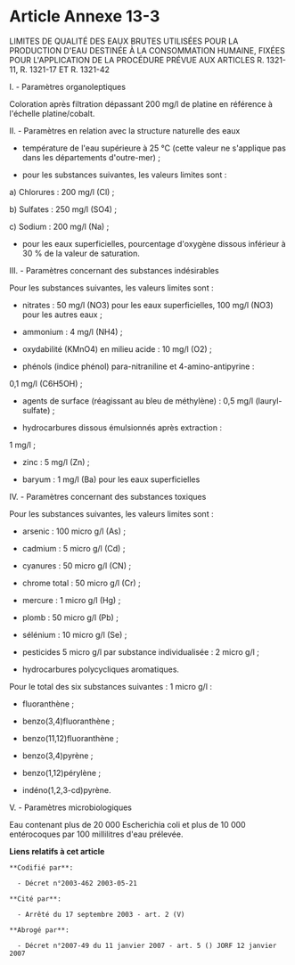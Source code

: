# Article Annexe 13-3

LIMITES DE QUALITÉ DES EAUX BRUTES UTILISÉES POUR LA PRODUCTION D'EAU  DESTINÉE À LA CONSOMMATION HUMAINE, FIXÉES POUR
L'APPLICATION DE LA  PROCÉDURE PRÉVUE AUX ARTICLES R. 1321-11, R. 1321-17 ET R. 1321-42  

I. - Paramètres organoleptiques

Coloration après filtration dépassant 200 mg/l de platine en référence à l'échelle platine/cobalt.

II. - Paramètres en relation avec la structure naturelle des eaux

- température de l'eau supérieure à 25 °C (cette valeur ne s'applique pas dans les départements d'outre-mer) ;

- pour les substances suivantes, les valeurs limites sont :

a) Chlorures : 200 mg/l (Cl) ;

b) Sulfates : 250 mg/l (SO4) ;

c) Sodium : 200 mg/l (Na) ;

- pour les eaux superficielles, pourcentage d'oxygène dissous inférieur à 30 % de la valeur de saturation.

III. - Paramètres concernant des substances indésirables

Pour les substances suivantes, les valeurs limites sont :

- nitrates : 50 mg/l (NO3) pour les eaux superficielles, 100 mg/l (NO3) pour les autres eaux ;

- ammonium : 4 mg/l (NH4) ;

- oxydabilité (KMnO4) en milieu acide : 10 mg/l (O2) ;

- phénols (indice phénol) para-nitraniline et 4-amino-antipyrine :

0,1 mg/l (C6H5OH) ;

- agents de surface (réagissant au bleu de méthylène) : 0,5 mg/l (lauryl-sulfate) ;

- hydrocarbures dissous émulsionnés après extraction :

1 mg/l ;

- zinc : 5 mg/l (Zn) ;

- baryum : 1 mg/l (Ba) pour les eaux superficielles

IV. - Paramètres concernant des substances toxiques

Pour les substances suivantes, les valeurs limites sont :

- arsenic : 100 micro g/l (As) ;

- cadmium : 5 micro g/l (Cd) ;

- cyanures : 50 micro g/l (CN) ;

- chrome total : 50 micro g/l (Cr) ;

- mercure : 1 micro g/l (Hg) ;

- plomb : 50 micro g/l (Pb) ;

- sélénium : 10 micro g/l (Se) ;

- pesticides 5 micro g/l par substance individualisée : 2 micro g/l ;

- hydrocarbures polycycliques aromatiques.

Pour le total des six substances suivantes : 1 micro g/l :

- fluoranthène ;

- benzo(3,4)fluoranthène ;

- benzo(11,12)fluoranthène ;

- benzo(3,4)pyrène ;

- benzo(1,12)pérylène ;

- indéno(1,2,3-cd)pyrène.

V. - Paramètres microbiologiques

Eau contenant plus de 20 000 Escherichia coli et plus de 10 000 entérocoques par 100 millilitres d'eau prélevée.

**Liens relatifs à cet article**

	**Codifié par**:

	  - Décret n°2003-462 2003-05-21

	**Cité par**:

	  - Arrêté du 17 septembre 2003 - art. 2 (V)

	**Abrogé par**:

	  - Décret n°2007-49 du 11 janvier 2007 - art. 5 () JORF 12 janvier 2007
